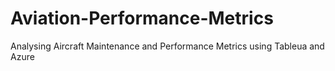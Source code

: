 # Aviation-Performance-Metrics
Analysing Aircraft Maintenance and Performance Metrics using Tableua and Azure
